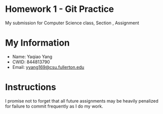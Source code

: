 # Homework 1 - Git Practice

My submission for Computer Science class,  Section , Assignment 

# My Information

* Name: Yaqiao Yang
* CWID: 844813790
* Email: yyang169@csu.fullerton.edu
 
# Instructions

I promise not to forget that all future assignments may be heavily penalized for failure to commit frequently as I do my work.
